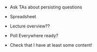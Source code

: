 
* Ask TAs about persisting questions

* Spreadsheet

* Lecture overview??

* Poll Everywhere ready?

* Check that I have at least some content!
